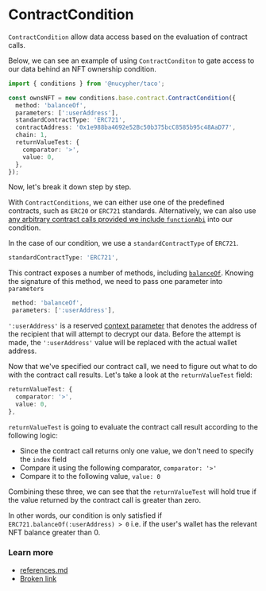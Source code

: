 # ContractCondition

`ContractCondition` allow data access based on the evaluation of contract calls.

Below, we can see an example of using  `ContractConditon` to gate access to our data behind an NFT ownership condition.&#x20;

```typescript
import { conditions } from '@nucypher/taco';

const ownsNFT = new conditions.base.contract.ContractCondition({
  method: 'balanceOf',
  parameters: [':userAddress'],
  standardContractType: 'ERC721',
  contractAddress: '0x1e988ba4692e52Bc50b375bcC8585b95c48AaD77',
  chain: 1,
  returnValueTest: {
    comparator: '>',
    value: 0,
  },
});

```

Now, let's break it down step by step.

With `ContractConditions`, we can either use one of the predefined contracts, such as `ERC20` or `ERC721` standards. Alternatively, we can also use [any arbitrary contract calls provided we include `functionAbi`](use-custom-contract-calls.md) into our condition.

In the case of our condition, we use a `standardContractType` of `ERC721`.&#x20;

```typescript
standardContractType: 'ERC721',
```

This contract exposes a number of methods, including [`balanceOf`](https://docs.openzeppelin.com/contracts/5.x/api/token/erc721#IERC721-balanceOf-address-). Knowing the signature of this method, we need to pass one parameter into `parameters`

```typescript
 method: 'balanceOf',
 parameters: [':userAddress'],
```

`':userAddress'` is a reserved [context parameter](https://app.gitbook.com/o/R2meumXNNad4y1B10iL7/s/WosjlL4zUGUMlcMfuSAp/\~/changes/274/app-development/threshold-access-control-tac/conditions/context-and-context-parameters) that denotes the address of the recipient that will attempt to decrypt our data. Before the attempt is made, the `':userAddress'` value will be replaced with the actual wallet address.

Now that we've specified our contract call, we need to figure out what to do with the contract call results. Let's take a look at the `returnValueTest` field:

```typescript
returnValueTest: {
  comparator: '>',
  value: 0,
},
```

`returnValueTest` is going to evaluate the contract call result according to the following logic:

* Since the contract call returns only one value, we don't need to specify the `index` field
* Compare it using the following comparator, `comparator: '>'`
* Compare it to the following value, `value: 0`

Combining these three, we can see that the `returnValueTest` will hold true if the value returned by the contract call is greater than zero.

In other words, our condition is only satisfied if  `ERC721.balanceOf(:userAddress) > 0` i.e. if the user's wallet has the relevant NFT balance greater than 0.&#x20;

### Learn more

* [references.md](../../references.md "mention")
* [Broken link](broken-reference "mention")


